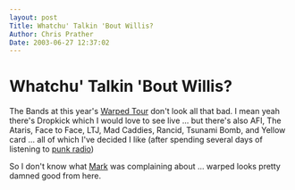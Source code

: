 ```yaml
---
layout: post
Title: Whatchu' Talkin 'Bout Willis?  
Author: Chris Prather
Date: 2003-06-27 12:37:02
---
```


# Whatchu' Talkin 'Bout Willis?
The Bands at this year's <a title=": Dates : Warped Tour 2002- For all your information on Warped Tour and punk music" href="http://www.warped2003.com/datedetails.asp?dateid=82">Warped Tour</a> don't look all that bad. I mean yeah there's Dropkick which I would love to see live ... but there's also AFI, The Ataris, Face to Face, LTJ, Mad Caddies, Rancid, Tsunami Bomb, and Yellow card ... all of which I've decided I like (after spending several days of listening to <a href="http://www.prather.org/archives/000242.html">punk radio</a>)

So I don't know what <a href="http://mark.prather.org">Mark</a> was complaining about ... warped looks pretty damned good from here.
